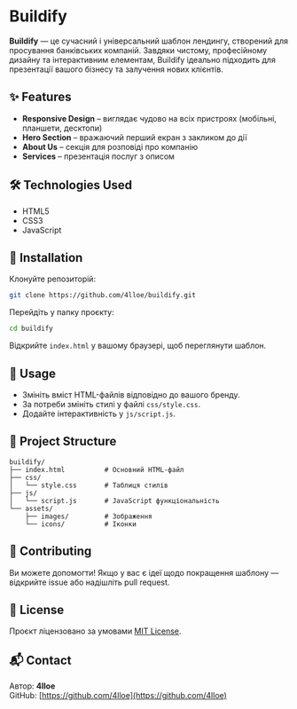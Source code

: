 # Buildify

**Buildify** — це сучасний і універсальний шаблон лендингу, створений для просування банківських компаній. Завдяки чистому, професійному дизайну та інтерактивним елементам, Buildify ідеально підходить для презентації вашого бізнесу та залучення нових клієнтів.

## ✨ Features

- **Responsive Design** – виглядає чудово на всіх пристроях (мобільні, планшети, десктопи)
- **Hero Section** – вражаючий перший екран з закликом до дії
- **About Us** – секція для розповіді про компанію
- **Services** – презентація послуг з описом

## 🛠 Technologies Used

- HTML5  
- CSS3  
- JavaScript

## 🚀 Installation

Клонуйте репозиторій:

```bash
git clone https://github.com/4lloe/buildify.git
```

Перейдіть у папку проєкту:

```bash
cd buildify
```

Відкрийте `index.html` у вашому браузері, щоб переглянути шаблон.

## 🧩 Usage

- Змініть вміст HTML-файлів відповідно до вашого бренду.
- За потреби змініть стилі у файлі `css/style.css`.
- Додайте інтерактивність у `js/script.js`.

## 📁 Project Structure

```
buildify/
├── index.html          # Основний HTML-файл
├── css/
│   └── style.css       # Таблиця стилів
├── js/
│   └── script.js       # JavaScript функціональність
└── assets/
    ├── images/         # Зображення
    └── icons/          # Іконки
```

## 🤝 Contributing

Ви можете допомогти! Якщо у вас є ідеї щодо покращення шаблону — відкрийте issue або надішліть pull request.

## 📄 License

Проєкт ліцензовано за умовами [MIT License](LICENSE).

## 📬 Contact

Автор: **4lloe**  
GitHub: [https://github.com/4lloe](https://github.com/4lloe)
